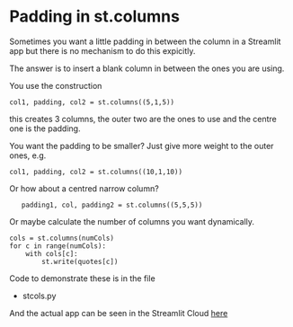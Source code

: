 # Padding in st.columns

Sometimes you want a little padding in between the column in a Streamlit app but there is no mechanism to do this expicitly.

The answer is to insert a blank column in between the ones you are using.

You use the construction

    col1, padding, col2 = st.columns((5,1,5))

this creates 3 columns, the outer two are the ones to use and the centre one is the padding.

You want the padding to be smaller? Just give more weight to the outer ones, e.g.

    col1, padding, col2 = st.columns((10,1,10))

Or how about a centred narrow column?

       padding1, col, padding2 = st.columns((5,5,5))

Or maybe calculate the number of columns you want dynamically.

    cols = st.columns(numCols)
    for c in range(numCols):
        with cols[c]:
            st.write(quotes[c])

Code to demonstrate these is in the file 

- stcols.py

And the actual app can be seen in the Streamlit Cloud [here](https://share.streamlit.io/alanjones2/alan-jones-article-code/codehintstreamlitcols/stcols.py)